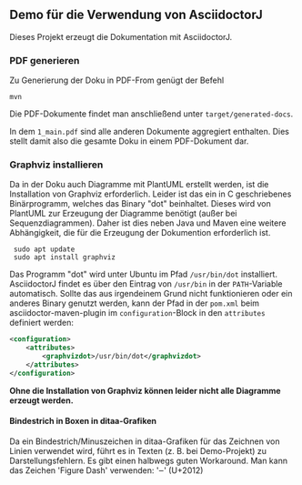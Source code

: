 ## Demo für die Verwendung von AsciidoctorJ

Dieses Projekt erzeugt die Dokumentation mit AsciidoctorJ.


### PDF generieren
Zu Generierung der Doku in PDF-From genügt der Befehl

```
mvn
```

Die PDF-Dokumente findet man anschließend unter `target/generated-docs`.

In dem `1_main.pdf` sind alle anderen Dokumente aggregiert enthalten. Dies stellt damit also die gesamte Doku in einem PDF-Dokument dar.


### Graphviz installieren
Da in der Doku auch Diagramme mit PlantUML erstellt werden, ist die Installation von Graphviz erforderlich. Leider ist das ein in C geschriebenes Binärprogramm, welches das Binary "dot" beinhaltet. Dieses wird von PlantUML zur Erzeugung der Diagramme benötigt (außer bei Sequenzdiagrammen). Daher ist dies neben Java und Maven eine weitere Abhängigkeit, die für die Erzeugung der Dokumention erforderlich ist.

```
 sudo apt update
 sudo apt install graphviz
```

Das Programm "dot" wird unter Ubuntu im Pfad `/usr/bin/dot` installiert. AsciidoctorJ findet es über den Eintrag von `/usr/bin` in der `PATH`-Variable automatisch. Sollte das aus irgendeinem Grund nicht funktionieren oder ein anderes Binary genutzt werden, kann der Pfad in der `pom.xml` beim asciidoctor-maven-plugin im `configuration`-Block in den `attributes` definiert werden:


```xml
<configuration>
    <attributes>
        <graphvizdot>/usr/bin/dot</graphvizdot>
    </attributes>
</configuration>
```

**Ohne die Installation von Graphviz können leider nicht alle Diagramme erzeugt werden.**

#### Bindestrich in Boxen in ditaa-Grafiken
Da ein Bindestrich/Minuszeichen in ditaa-Grafiken für das Zeichnen von Linien verwendet wird, führt es in Texten (z. B. bei Demo-Projekt) zu Darstellungsfehlern. Es gibt einen halbwegs guten Workaround. Man kann das Zeichen 'Figure Dash' verwenden: '‒' (U+2012)


